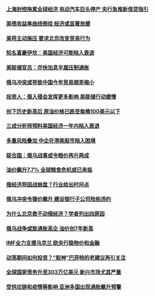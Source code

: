 #### [上海封控拖累全球经济  电动汽车巨头停产  央行急推新信贷指引](../pages/soh7/607850.md) 
#### [美债收益率曲线倒挂 经济或显著放缓](../pages/soh7/607763.md) 
#### [美将主动施压 要求北京改变贸易行为](../pages/soh7/606629.md) 
#### [知名富豪伊坎：美国经济可能陷入衰退](../pages/soh7/605609.md) 
#### [美联储官员：尽快加息半厘压制通胀](../pages/soh7/604457.md) 
#### [俄乌冲突或导致中国今年贸易顺差缩小](../pages/soh7/604310.md) 
#### [投资人：俄入侵会发挥更多影响 美联储行动缓慢](../pages/soh7/604031.md) 
#### [创下历史新高后 原油价格已跌至每桶100美元以下](../pages/soh7/603722.md) 
#### [三成分析师预料美国经济一年内陷入衰退](../pages/soh7/603497.md) 
#### [多重风险叠加 中企在港美股市陷入困境](../pages/soh7/603344.md) 
#### [联合国：俄乌战事或令粮价再升两成](../pages/soh7/602366.md) 
#### [油价飙升7.7%   全球粮食危机或已来临](../pages/soh7/601249.md) 
#### [俄经济将因战崩盘？行业给出时间点](../pages/soh7/601033.md) 
#### [俄乌冲突令镍价飙升 建设银行子公司险些违约](../pages/soh7/601036.md) 
#### [为什么北京救不动俄经济？学者列出四原因](../pages/soh7/601042.md) 
#### [俄乌战争或致通胀高企 油价创7年新高](../pages/soh7/598777.md) 
#### [IMF全力支援乌克兰 欧央行稳物价和金融](../pages/soh7/597523.md) 
#### [动荡期间如何投资？“股神”巴菲特的老建议再引关注](../pages/soh7/597274.md) 
#### [全球国家债务升至303万亿美元 新兴市场尤其严重](../pages/soh7/596833.md) 
#### [受供应链和疫情等影响 亚洲多国出现通胀飙升预警](../pages/soh7/596353.md) 
